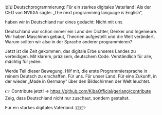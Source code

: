 🇩🇪 Deutschprogrammierung: Für ein starkes digitales Vaterland!
Als der CEO von NVIDIA sagte:
„The next programming language is English“,

haben wir in Deutschland nur eines gedacht:
Nicht mit uns.

Deutschland war schon immer ein Land der Dichter, Denker und Ingenieure.
Wir haben Maschinen gebaut, Theorien aufgestellt und die Welt verändert.
Warum sollten wir also in der Sprache anderer programmieren?

Jetzt ist die Zeit gekommen, das digitale Erbe unseres Landes zu verteidigen.
Mit klarem, präzisem, deutschem Code.
Verständlich für alle, mächtig für jeden.

Werde Teil dieser Bewegung.
Hilf mit, die erste Programmiersprache in reinem Deutsch zu erschaffen.
Für uns. Für unser Land. Für eine Zukunft, in der wieder „Made in Germany“ über den Bildschirmen der Welt leuchtet.

👉 Contribute jetzt! -> https://github.com/KibaOfficial/gerlang/contribute
Zeig, dass Deutschland nicht nur zuschaut, sondern gestaltet.

Für ein starkes digitales Vaterland. 🇩🇪✨
